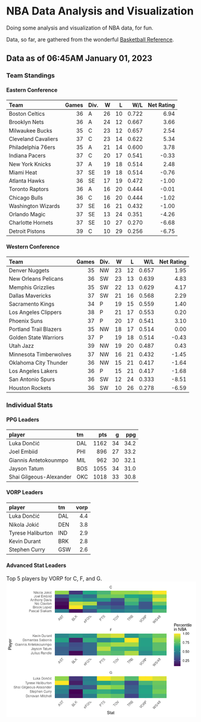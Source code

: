 # NBA Data Analysis and Visualization

Doing some analysis and visualization of NBA data, for fun.

Data, so far, are gathered from the wonderful [Basketball
Reference](https://www.basketball-reference.com/).

## Data as of 06:45AM January 01, 2023

### Team Standings

#### Eastern Conference

| Team                | Games | Div. |   W |   L |   W/L | Net Rating |
|:--------------------|------:|:-----|----:|----:|------:|-----------:|
| Boston Celtics      |    36 | A    |  26 |  10 | 0.722 |       6.94 |
| Brooklyn Nets       |    36 | A    |  24 |  12 | 0.667 |       3.66 |
| Milwaukee Bucks     |    35 | C    |  23 |  12 | 0.657 |       2.54 |
| Cleveland Cavaliers |    37 | C    |  23 |  14 | 0.622 |       5.34 |
| Philadelphia 76ers  |    35 | A    |  21 |  14 | 0.600 |       3.78 |
| Indiana Pacers      |    37 | C    |  20 |  17 | 0.541 |      -0.33 |
| New York Knicks     |    37 | A    |  19 |  18 | 0.514 |       2.48 |
| Miami Heat          |    37 | SE   |  19 |  18 | 0.514 |      -0.76 |
| Atlanta Hawks       |    36 | SE   |  17 |  19 | 0.472 |      -1.00 |
| Toronto Raptors     |    36 | A    |  16 |  20 | 0.444 |      -0.01 |
| Chicago Bulls       |    36 | C    |  16 |  20 | 0.444 |      -1.02 |
| Washington Wizards  |    37 | SE   |  16 |  21 | 0.432 |      -1.00 |
| Orlando Magic       |    37 | SE   |  13 |  24 | 0.351 |      -4.26 |
| Charlotte Hornets   |    37 | SE   |  10 |  27 | 0.270 |      -6.68 |
| Detroit Pistons     |    39 | C    |  10 |  29 | 0.256 |      -6.75 |

#### Western Conference

| Team                   | Games | Div. |   W |   L |   W/L | Net Rating |
|:-----------------------|------:|:-----|----:|----:|------:|-----------:|
| Denver Nuggets         |    35 | NW   |  23 |  12 | 0.657 |       1.95 |
| New Orleans Pelicans   |    36 | SW   |  23 |  13 | 0.639 |       4.83 |
| Memphis Grizzlies      |    35 | SW   |  22 |  13 | 0.629 |       4.17 |
| Dallas Mavericks       |    37 | SW   |  21 |  16 | 0.568 |       2.29 |
| Sacramento Kings       |    34 | P    |  19 |  15 | 0.559 |       1.40 |
| Los Angeles Clippers   |    38 | P    |  21 |  17 | 0.553 |       0.20 |
| Phoenix Suns           |    37 | P    |  20 |  17 | 0.541 |       3.10 |
| Portland Trail Blazers |    35 | NW   |  18 |  17 | 0.514 |       0.00 |
| Golden State Warriors  |    37 | P    |  19 |  18 | 0.514 |      -0.43 |
| Utah Jazz              |    39 | NW   |  19 |  20 | 0.487 |       0.43 |
| Minnesota Timberwolves |    37 | NW   |  16 |  21 | 0.432 |      -1.45 |
| Oklahoma City Thunder  |    36 | NW   |  15 |  21 | 0.417 |      -1.64 |
| Los Angeles Lakers     |    36 | P    |  15 |  21 | 0.417 |      -1.68 |
| San Antonio Spurs      |    36 | SW   |  12 |  24 | 0.333 |      -8.51 |
| Houston Rockets        |    36 | SW   |  10 |  26 | 0.278 |      -6.59 |

### Individual Stats

#### PPG Leaders

| player                  | tm  |  pts |   g |  ppg |
|:------------------------|:----|-----:|----:|-----:|
| Luka Dončić             | DAL | 1162 |  34 | 34.2 |
| Joel Embiid             | PHI |  896 |  27 | 33.2 |
| Giannis Antetokounmpo   | MIL |  962 |  30 | 32.1 |
| Jayson Tatum            | BOS | 1055 |  34 | 31.0 |
| Shai Gilgeous-Alexander | OKC | 1018 |  33 | 30.8 |

#### VORP Leaders

| player            | tm  | vorp |
|:------------------|:----|-----:|
| Luka Dončić       | DAL |  4.4 |
| Nikola Jokić      | DEN |  3.8 |
| Tyrese Haliburton | IND |  2.9 |
| Kevin Durant      | BRK |  2.8 |
| Stephen Curry     | GSW |  2.6 |

#### Advanced Stat Leaders

Top 5 players by VORP for C, F, and G.
![](README_files/figure-gfm/README-unnamed-chunk-7-1.png)<!-- -->
